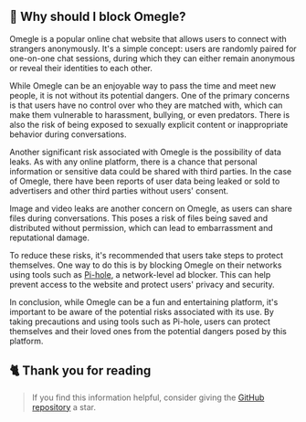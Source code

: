 <!-- [[> SEO
###### Title: Why should I block Omegle?
###### Description: 
###### Tags: 
###### Canonical: /viewer/info/Why_should_I_block_Omegle
]]> -->

## 🤔 Why should I block Omegle?
Omegle is a popular online chat website that allows users to connect with strangers anonymously.
It's a simple concept: users are randomly paired for one-on-one chat sessions, during which they can either remain anonymous or reveal their identities to each other.

While Omegle can be an enjoyable way to pass the time and meet new people, it is not without its potential dangers.
One of the primary concerns is that users have no control over who they are matched with, which can make them vulnerable to harassment, bullying, or even predators.
There is also the risk of being exposed to sexually explicit content or inappropriate behavior during conversations.

Another significant risk associated with Omegle is the possibility of data leaks.
As with any online platform, there is a chance that personal information or sensitive data could be shared with third parties.
In the case of Omegle, there have been reports of user data being leaked or sold to advertisers and other third parties without users' consent.

Image and video leaks are another concern on Omegle, as users can share files during conversations.
This poses a risk of files being saved and distributed without permission, which can lead to embarrassment and reputational damage.

To reduce these risks, it's recommended that users take steps to protect themselves.
One way to do this is by blocking Omegle on their networks using tools such as [Pi-hole](What%20is%20Pi-hole.md), a network-level ad blocker.
This can help prevent access to the website and protect users' privacy and security.

In conclusion, while Omegle can be a fun and entertaining platform, it's important to be aware of the potential risks associated with its use.
By taking precautions and using tools such as Pi-hole, users can protect themselves and their loved ones from the potential dangers posed by this platform.

## 🐈 Thank you for reading
> If you find this information helpful, consider giving the [GitHub repository](https://github.com/sefinek24/Sefinek-Blocklist-Collection) a star.